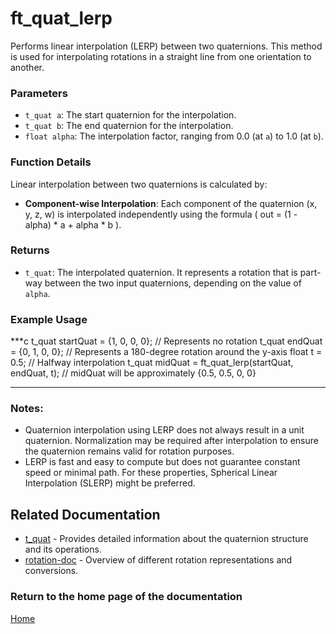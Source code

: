 # ft_quat_lerp
Performs linear interpolation (LERP) between two quaternions. This method is used for interpolating rotations in a straight line from one orientation to another.

### Parameters
- `t_quat a`: The start quaternion for the interpolation.
- `t_quat b`: The end quaternion for the interpolation.
- `float alpha`: The interpolation factor, ranging from 0.0 (at `a`) to 1.0 (at `b`).

### Function Details
Linear interpolation between two quaternions is calculated by:
- **Component-wise Interpolation**: Each component of the quaternion (x, y, z, w) is interpolated independently using the formula \( out = (1 - alpha) * a + alpha * b \).

### Returns
- `t_quat`: The interpolated quaternion. It represents a rotation that is part-way between the two input quaternions, depending on the value of `alpha`.

### Example Usage
***c
t_quat startQuat = {1, 0, 0, 0}; // Represents no rotation
t_quat endQuat = {0, 1, 0, 0}; // Represents a 180-degree rotation around the y-axis
float t = 0.5; // Halfway interpolation
t_quat midQuat = ft_quat_lerp(startQuat, endQuat, t);
// midQuat will be approximately {0.5, 0.5, 0, 0}
***

### Notes:
- Quaternion interpolation using LERP does not always result in a unit quaternion. Normalization may be required after interpolation to ensure the quaternion remains valid for rotation purposes.
- LERP is fast and easy to compute but does not guarantee constant speed or minimal path. For these properties, Spherical Linear Interpolation (SLERP) might be preferred.

## Related Documentation
- [t_quat](./t_quat.md) - Provides detailed information about the quaternion structure and its operations.
- [rotation-doc](../rotation-doc.md) - Overview of different rotation representations and conversions.

### Return to the home page of the documentation
[Home](../../home.md)
